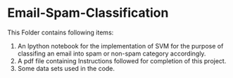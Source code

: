 # Email-Spam-Classification

This Folder contains following items:
1. An  Ipython notebook for the implementation of SVM for the purpose of classifing an email into spam or non-spam category accordingly.
2. A pdf file containing Instructions followed for completion of this project.
3. Some data sets used in the code.
